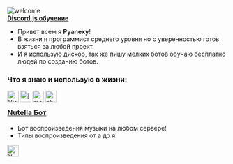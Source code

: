 ![welcome](https://i.imgur.com/6XHBC84.png) <br/>
**[Discord.js обучение](https://discord.gg/Xy5FnS5rNd)**


- Привет всем я **Pyanexy**!
- В жизни я программист среднего уровня но с уверенностью готов взяться за любой проект.
- И я использую дискор, так же пишу мелких ботов обучаю бесплатно людей по созданию ботов. <br />

### Что я знаю и использую в жизни:

<img align="left" alt="Visual Studio Code" width="26px" src="https://i.imgur.com/LwSdAlE.png" />
<img align="left" alt="js" width="26px" src="https://i.imgur.com/3u1wzwE.png" />
<img align="left" alt="mongodb" width="26px" src="https://imgur.com/xN5cFRr.png" /> 
<img align="left" alt="photoshop" width="26px" src="https://i.imgur.com/OC1RcS5.jpg" /> <br />

### **[Nutella Бот](https://discord.com/api/oauth2/authorize?client_id=938822820807467079&permissions=17216858176&scope=bot)**
- Бот воспроизведения музыки на любом сервере!
- Типы воспроизведения от а до я!
<img aling="left" alt="YouTube" width="26px" src="https://www.freepnglogos.com/uploads/youtube-logo-hd-8.png" />
